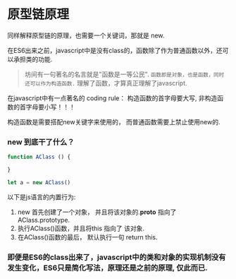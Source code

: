# 原型链原理

同样解释原型链的原理，也需要一个关键词，那就是 new.

在ES6出来之前，javascript中是没有class的，函数除了作为普通函数以外，还可以承担类的功能.

> 坊间有一句著名的名言就是"函数是一等公民". `函数即是对象，也是函数，同时还可以作为构造函数.` 理解了函数，才算真正理解了javascript.

在javascript中有一点著名的 coding rule： 构造函数的首字母要大写, 非构造函数的首字母要小写！！！

构造函数是需要搭配new关键字来使用的， 而普通函数需要上禁止使用new的.


### new 到底干了什么？
```js
function AClass () {

}

let a = new AClass()
```
以下是js语言的内置行为:
1. new 首先创建了一个对象， 并且将该对象的.__proto__ 指向了 AClass.prototype.
2. 执行AClass()函数，并且将this 指向了 该对象.
3. 在AClass()函数的最后， 默认执行一句 return this.




### 即便是ES6的class出来了，javascript中的类和对象的实现机制没有发生变化，ES6只是简化写法，原理还是之前的原理, 仅此而已.



 



